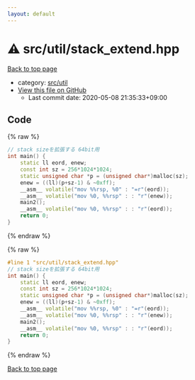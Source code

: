 ```yaml
---
layout: default
---
```


<!-- mathjax config similar to math.stackexchange -->
<script type="text/javascript" async
  src="https://cdnjs.cloudflare.com/ajax/libs/mathjax/2.7.5/MathJax.js?config=TeX-MML-AM_CHTML">
</script>
<script type="text/x-mathjax-config">
  MathJax.Hub.Config({
    TeX: { equationNumbers: { autoNumber: "AMS" }},
    tex2jax: {
      inlineMath: [ ['$','$'] ],
      processEscapes: true
    },
    "HTML-CSS": { matchFontHeight: false },
    displayAlign: "left",
    displayIndent: "2em"
  });
</script>

<script type="text/javascript" src="https://cdnjs.cloudflare.com/ajax/libs/jquery/3.4.1/jquery.min.js"></script>
<script src="https://cdn.jsdelivr.net/npm/jquery-balloon-js@1.1.2/jquery.balloon.min.js" integrity="sha256-ZEYs9VrgAeNuPvs15E39OsyOJaIkXEEt10fzxJ20+2I=" crossorigin="anonymous"></script>
<script type="text/javascript" src="../../../assets/js/copy-button.js"></script>
<link rel="stylesheet" href="../../../assets/css/copy-button.css" />


# :warning: src/util/stack_extend.hpp

<a href="../../../index.html">Back to top page</a>

* category: <a href="../../../index.html#6433a1a19c7364347102f741d8b9cffd">src/util</a>
* <a href="{{ site.github.repository_url }}/blob/master/src/util/stack_extend.hpp">View this file on GitHub</a>
    - Last commit date: 2020-05-08 21:35:33+09:00




## Code

<a id="unbundled"></a>
{% raw %}
```cpp
// stack sizeを拡張する 64bit用
int main() {
    static ll eord, enew;
    const int sz = 256*1024*1024;
    static unsigned char *p = (unsigned char*)malloc(sz);
    enew = ((ll)(p+sz-1) & ~0xff);
    __asm__ volatile("mov %%rsp, %0" : "=r"(eord));
    __asm__ volatile("mov %0, %%rsp" : : "r"(enew));
    main2();
    __asm__ volatile("mov %0, %%rsp" : : "r"(eord));
    return 0;
}

```
{% endraw %}

<a id="bundled"></a>
{% raw %}
```cpp
#line 1 "src/util/stack_extend.hpp"
// stack sizeを拡張する 64bit用
int main() {
    static ll eord, enew;
    const int sz = 256*1024*1024;
    static unsigned char *p = (unsigned char*)malloc(sz);
    enew = ((ll)(p+sz-1) & ~0xff);
    __asm__ volatile("mov %%rsp, %0" : "=r"(eord));
    __asm__ volatile("mov %0, %%rsp" : : "r"(enew));
    main2();
    __asm__ volatile("mov %0, %%rsp" : : "r"(eord));
    return 0;
}

```
{% endraw %}

<a href="../../../index.html">Back to top page</a>

